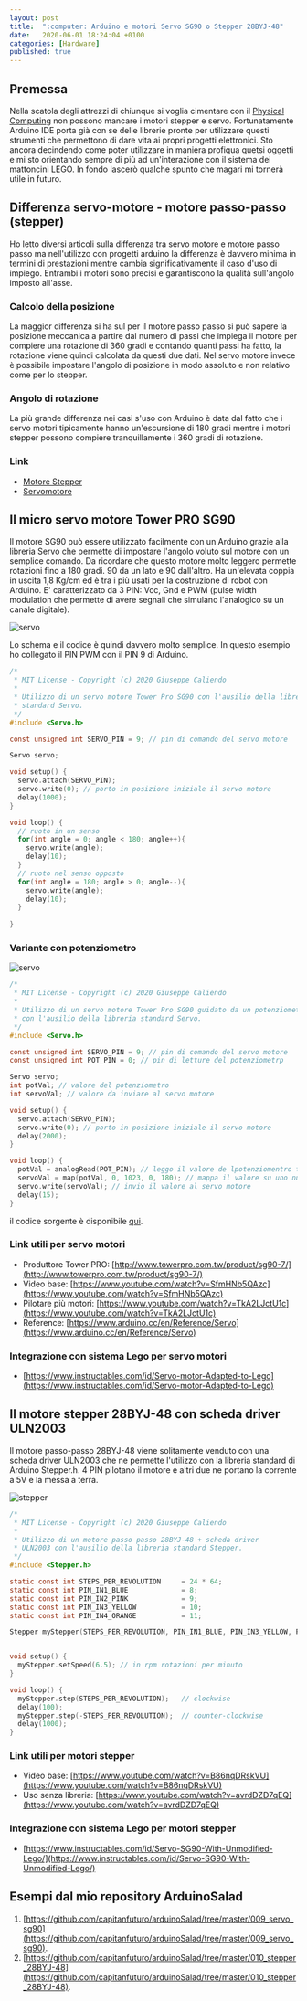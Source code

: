 ```yaml
---
layout: post
title:  ":computer: Arduino e motori Servo SG90 o Stepper 28BYJ-48"
date:   2020-06-01 18:24:04 +0100
categories: [Hardware]
published: true
---
```

## Premessa
Nella scatola degli attrezzi di chiunque si voglia cimentare con il [Physical Computing](https://en.wikipedia.org/wiki/Physical_computing) non possono mancare i motori stepper e servo. Fortunatamente Arduino IDE porta già con se delle librerie pronte per utilizzare questi strumenti che permettono di dare vita ai propri progetti elettronici.
Sto ancora decindendo come poter utilizzare in maniera profiqua quetsi oggetti e mi sto orientando sempre di più ad un'interazione con il sistema dei mattoncini LEGO. In fondo lascerò qualche spunto che magari mi tornerà utile in futuro.

## Differenza servo-motore - motore passo-passo (stepper)

Ho letto diversi articoli sulla differenza tra servo motore e motore passo passo ma nell'utilizzo con progetti arduino la differenza è davvero minima in termini di prestazioni mentre cambia significativamente il caso d'uso di impiego.
Entrambi i motori sono precisi e garantiscono la qualità sull'angolo imposto all'asse.

### Calcolo della posizione

La maggior differenza si ha sul per il motore passo passo si può sapere la posizione meccanica a partire dal numero di passi che impiega il motore per compiere una rotazione di 360 gradi e contando quanti passi ha fatto, la rotazione viene quindi calcolata da questi due dati.
Nel servo motore invece è possibile impostare l'angolo di posizione in modo assoluto e non relativo come per lo stepper.

### Angolo di rotazione

La più grande differenza nei casi s'uso con Arduino è data dal fatto che i servo motori tipicamente hanno un'escursione di 180 gradi mentre i motori stepper possono compiere tranquillamente i 360 gradi di rotazione.

### Link

* [Motore Stepper](https://it.wikipedia.org/wiki/Motore_passo-passo)
* [Servomotore](https://it.wikipedia.org/wiki/Servomotore)

## Il micro servo motore Tower PRO SG90

Il motore SG90 può essere utilizzato facilmente con un Arduino grazie alla libreria Servo che permette di impostare l'angolo voluto sul motore con un semplice comando. Da ricordare che questo motore molto leggero permette rotazioni fino a 180 gradi. 90 da un lato e 90 dall'altro.
Ha un'elevata coppia in uscita 1,8 Kg/cm ed è tra i più usati per la costruzione di robot con Arduino.
E' caratterizzato da 3 PIN: Vcc, Gnd e PWM (pulse width modulation che permette di avere segnali che simulano l'analogico su un canale digitale).

![servo](/assets/2020-06-01/servo.jpg)

Lo schema e il codice è quindi davvero molto semplice. In questo esempio ho collegato il PIN PWM con il PIN 9 di Arduino.

~~~c
/*
 * MIT License - Copyright (c) 2020 Giuseppe Caliendo
 *
 * Utilizzo di un servo motore Tower Pro SG90 con l'ausilio della libreria
 * standard Servo.
 */
#include <Servo.h>

const unsigned int SERVO_PIN = 9; // pin di comando del servo motore

Servo servo;

void setup() {
  servo.attach(SERVO_PIN);
  servo.write(0); // porto in posizione iniziale il servo motore
  delay(1000);
}

void loop() {
  // ruoto in un senso
  for(int angle = 0; angle < 180; angle++){
    servo.write(angle);
    delay(10);
  }
  // ruoto nel senso opposto
  for(int angle = 180; angle > 0; angle--){
    servo.write(angle);
    delay(10);  
  }
  
}
~~~

### Variante con potenziometro

![servo](/assets/2020-06-01/servo_potenziometro.jpg)

~~~c
/*
 * MIT License - Copyright (c) 2020 Giuseppe Caliendo
 *
 * Utilizzo di un servo motore Tower Pro SG90 guidato da un potenziometro
 * con l'ausilio della libreria standard Servo.
 */
#include <Servo.h>

const unsigned int SERVO_PIN = 9; // pin di comando del servo motore
const unsigned int POT_PIN = 0; // pin di letture del potenziometrp

Servo servo;
int potVal; // valore del potenziometro
int servoVal; // valore da inviare al servo motore

void setup() {
  servo.attach(SERVO_PIN);
  servo.write(0); // porto in posizione iniziale il servo motore
  delay(2000);
}

void loop() {
  potVal = analogRead(POT_PIN); // leggo il valore de lpotenziomentro tra 0 e 1023
  servoVal = map(potVal, 0, 1023, 0, 180); // mappa il valore su uno nuovo tra 0 e 180
  servo.write(servoVal); // invio il valore al servo motore
  delay(15);  
}
~~~

il codice sorgente è disponibile [qui](https://github.com/capitanfuturo/arduinoSalad/blob/master/009_servo_sg90/009_servo_sg90_potenziometro.ino).

### Link utili per servo motori

* Produttore Tower PRO: [http://www.towerpro.com.tw/product/sg90-7/](http://www.towerpro.com.tw/product/sg90-7/)
* Video base: [https://www.youtube.com/watch?v=SfmHNb5QAzc](https://www.youtube.com/watch?v=SfmHNb5QAzc)
* Pilotare più motori: [https://www.youtube.com/watch?v=TkA2LJctU1c](https://www.youtube.com/watch?v=TkA2LJctU1c)
* Reference: [https://www.arduino.cc/en/Reference/Servo](https://www.arduino.cc/en/Reference/Servo)

### Integrazione con sistema Lego per servo motori

* [https://www.instructables.com/id/Servo-motor-Adapted-to-Lego](https://www.instructables.com/id/Servo-motor-Adapted-to-Lego)

## Il motore stepper 28BYJ-48 con scheda driver ULN2003

Il motore passo-passo 28BYJ-48 viene solitamente venduto con una scheda driver ULN2003 che ne permette l'utilizzo con la libreria standard di Arduino Stepper.h.
4 PIN pilotano il motore e altri due ne portano la corrente a 5V e la messa a terra.

![stepper](/assets/2020-06-01/stepper.jpg)

~~~c
/*
 * MIT License - Copyright (c) 2020 Giuseppe Caliendo
 *
 * Utilizzo di un motore passo passo 28BYJ-48 + scheda driver
 * ULN2003 con l'ausilio della libreria standard Stepper.
 */
#include <Stepper.h>

static const int STEPS_PER_REVOLUTION     = 24 * 64;
static const int PIN_IN1_BLUE             = 8;
static const int PIN_IN2_PINK             = 9;
static const int PIN_IN3_YELLOW           = 10;
static const int PIN_IN4_ORANGE           = 11;

Stepper myStepper(STEPS_PER_REVOLUTION, PIN_IN1_BLUE, PIN_IN3_YELLOW, PIN_IN2_PINK, PIN_IN4_ORANGE);


void setup() {
  myStepper.setSpeed(6.5); // in rpm rotazioni per minuto
}

void loop() {
  myStepper.step(STEPS_PER_REVOLUTION);   // clockwise
  delay(100);
  myStepper.step(-STEPS_PER_REVOLUTION);  // counter-clockwise
  delay(1000);
}
~~~

### Link utili per motori stepper

* Video base: [https://www.youtube.com/watch?v=B86nqDRskVU](https://www.youtube.com/watch?v=B86nqDRskVU)
* Uso senza libreria: [https://www.youtube.com/watch?v=avrdDZD7qEQ](https://www.youtube.com/watch?v=avrdDZD7qEQ)

### Integrazione con sistema Lego per motori stepper

* [https://www.instructables.com/id/Servo-SG90-With-Unmodified-Lego/](https://www.instructables.com/id/Servo-SG90-With-Unmodified-Lego/)

## Esempi dal mio repository ArduinoSalad

1. [https://github.com/capitanfuturo/arduinoSalad/tree/master/009_servo_sg90](https://github.com/capitanfuturo/arduinoSalad/tree/master/009_servo_sg90).
2. [https://github.com/capitanfuturo/arduinoSalad/tree/master/010_stepper_28BYJ-48](https://github.com/capitanfuturo/arduinoSalad/tree/master/010_stepper_28BYJ-48).
